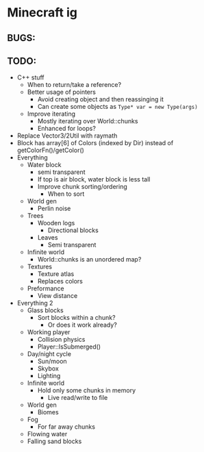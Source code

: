 # Minecraft ig

## BUGS:

## TODO:

- C++ stuff
	- When to return/take a reference?
	- Better usage of pointers
		- Avoid creating object and then reassinging it
		- Can create some objects as `Type* var = new Type(args)`
	- Improve iterating
		- Mostly iterating over World::chunks
		- Enhanced for loops?
- Replace Vector3/2Util with raymath
- Block has array[6] of Colors (indexed by Dir) instead of getColorFn()/getColor()
- Everything
	- Water block
		- semi transparent
		- If top is air block, water block is less tall
		- Improve chunk sorting/ordering
			- When to sort
	- World gen
		- Perlin noise
	- Trees
		- Wooden logs
			- Directional blocks
		- Leaves
			- Semi transparent
	- Infinite world
		- World::chunks is an unordered map?
	- Textures
		- Texture atlas
		- Replaces colors
	- Preformance
		- View distance
- Everything 2
	- Glass blocks
		- Sort blocks within a chunk?
			- Or does it work already?
	- Working player
		- Collision physics
		- Player::IsSubmerged()
	- Day/night cycle
		- Sun/moon
		- Skybox
		- Lighting
	- Infinite world
		- Hold only some chunks in memory
			- Live read/write to file
	- World gen
		- Biomes
	- Fog
		- For far away chunks
	- Flowing water
	- Falling sand blocks